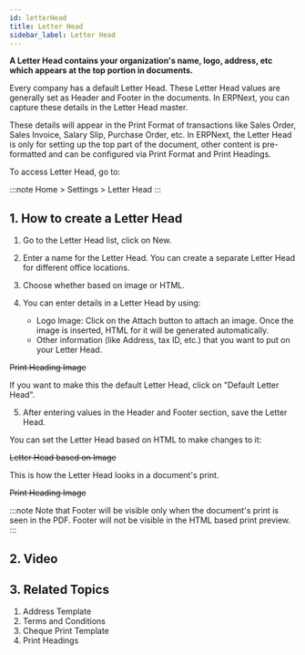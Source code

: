```yaml
---
id: letterHead
title: Letter Head
sidebar_label: Letter Head
---
```


**A Letter Head contains your organization's name, logo, address, etc which appears at the top portion in documents.**

Every company has a default Letter Head. These Letter Head values are generally set as Header and Footer in the documents. In ERPNext, you can capture these details in the Letter Head master.

These details will appear in the Print Format of transactions like Sales Order, Sales Invoice, Salary Slip, Purchase Order, etc. In ERPNext, the Letter Head is only for setting up the top part of the document, other content is pre-formatted and can be configured via Print Format and Print Headings.

To access Letter Head, go to:

:::note
Home > Settings > Letter Head
:::

## 1. How to create a Letter Head

1. Go to the Letter Head list, click on New.
1. Enter a name for the Letter Head. You can create a separate Letter Head for different office locations.
1. Choose whether based on image or HTML.
1. You can enter details in a Letter Head by using:

   - Logo Image: Click on the Attach button to attach an image. Once the image is inserted, HTML for it will be generated automatically.
   - Other information (like Address, tax ID, etc.) that you want to put on your Letter Head.

~~Print Heading Image~~

If you want to make this the default Letter Head, click on "Default Letter Head".

5. After entering values in the Header and Footer section, save the Letter Head.

You can set the Letter Head based on HTML to make changes to it:

~~Letter Head based on Image~~

This is how the Letter Head looks in a document's print.

~~Print Heading Image~~

:::note
Note that Footer will be visible only when the document's print is seen in the PDF. Footer will not be visible in the HTML based print preview.
:::

## 2. Video

## 3. Related Topics

1. Address Template
1. Terms and Conditions
1. Cheque Print Template
1. Print Headings

